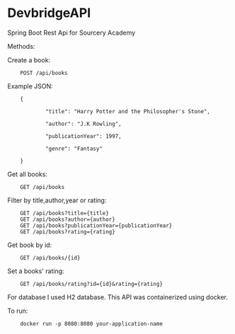 # DevbridgeAPI
Spring Boot Rest Api for Sourcery Academy

Methods:

Create a book:

        POST /api/books

Example JSON:

        {
        
                "title": "Harry Potter and the Philosopher's Stone",
        
                "author": "J.K Rowling",
        
                "publicationYear": 1997,
        
                "genre": "Fantasy"

        }



Get all books:

        GET /api/books

Filter by title,author,year or rating:

        GET /api/books?title={title}
        GET /api/books?author={author}
        GET /api/books?publicationYear={publicationYear}
        GET /api/books?rating={rating}

Get book by id:
        
        GET /api/books/{id}

Set a books' rating:

        GET /api/books/rating?id={id}&rating={rating}

For database I used H2 database.
This API was containerized using docker.

To run:

        docker run -p 8080:8080 your-application-name

